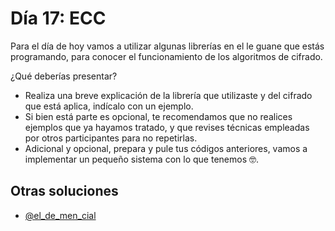 # Día 17: ECC

Para el día de hoy vamos a utilizar algunas librerías en el le guane que estás programando, para conocer el funcionamiento de los algoritmos de cifrado.

¿Qué deberías presentar?

- Realiza una breve explicación de la librería que utilizaste y del cifrado que está aplica, indícalo con un ejemplo.
- Si bien está parte es opcional, te recomendamos que no realices ejemplos que ya hayamos tratado, y que revises técnicas empleadas por otros participantes para no repetirlas.
- Adicional y opcional, prepara y pule tus códigos anteriores, vamos a implementar un pequeño sistema con lo que tenemos 🤓.

## Otras soluciones

- [@el_de_men_cial](https://www.instagram.com/p/Cj7JBngOVEK/)

